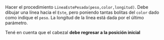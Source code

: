 Hacer el procedimiento `LineaEstePesada(peso,color,longitud)`. Debe dibujar una línea hacia el `Este`, pero poniendo tantas bolitas del `color` dado como indique el `peso`. La longitud de la línea está dada por el último parámetro.

Tené en cuenta que el cabezal **debe regresar a la posición inicial**
